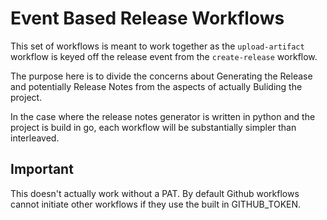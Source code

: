# Event Based Release Workflows

This set of workflows is meant to work together as the `upload-artifact` workflow is keyed off the release event from the `create-release` workflow.

The purpose here is to divide the concerns about Generating the Release and potentially Release Notes from the aspects of actually Buliding the project.

In the case where the release notes generator is written in python and the project is build in go, each workflow will be substantially simpler than interleaved.

## Important

This doesn't actually work without a PAT. By default Github workflows cannot initiate other workflows if they use the built in GITHUB_TOKEN.
